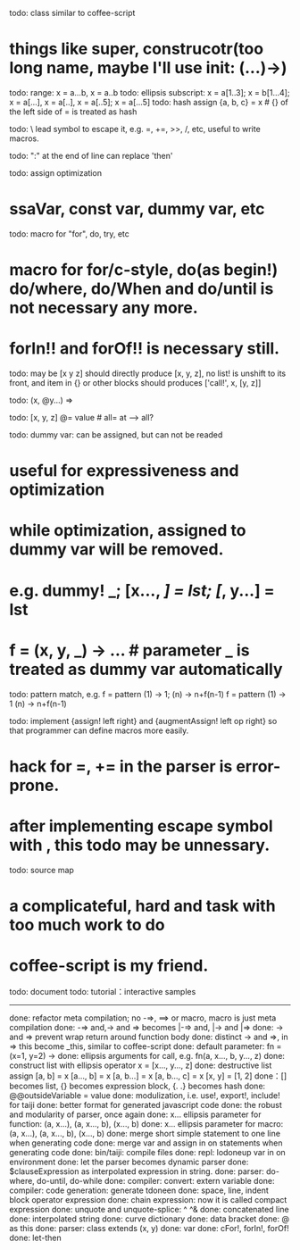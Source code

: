 todo: class similar to coffee-script
  # things like super, construcotr(too long name, maybe I'll use init: (...)->)
  
todo: range: x = a...b, x = a..b
todo: ellipsis subscript: x = a[1..3]; x = b[1...4]; x = a[...], x = a[..], x = a[..5]; x = a[...5]
todo: hash assign
  {a, b, c} = x # {} of the left side of = is treated as hash

todo: \ lead symbol to escape it, e.g. \=, \+=, \>>, \/, etc, useful to write macros.

todo: ":" at the end of line can replace 'then'

todo: assign optimization
  # ssaVar, const var, dummy var, etc

todo: macro for "for", do, try, etc
  # macro for for/c-style, do(as begin!) do/where, do/When and do/until is not necessary any more.
  # forIn!! and forOf!! is necessary still.

todo: may be [x y z] should directly produce [x, y, z], no list! is unshift to its front, and item in {} or other blocks should produces ['call!', x, [y, z]]

todo: (x, @y...) =>

todo: [x, y, z] @= value # all= at --> all?

todo: dummy var: can be assigned, but can not be readed
  # useful for expressiveness and optimization
  # while optimization, assigned to dummy var will be removed.
  # e.g. dummy! _; [x..., _] = lst; [_, y...] = lst
  # f = (x, y, _) -> ... # parameter _ is treated as dummy var automatically

todo: pattern match, e.g.
  f = pattern (1) -> 1; (n) -> n+f(n-1)
  f = pattern 
    (1) -> 1
    (n) -> n+f(n-1)

todo: implement {assign! left right} and {augmentAssign! left op right} so that programmer can define macros more easily.
  # hack for =, += in the parser is error-prone.
  # after implementing escape symbol with \, this todo may be unnessary.

todo: source map
  # a complicateful, hard and task with too much work to do
  # coffee-script is my friend.

todo: document
  todo: tutorial：interactive samples

------------------------------------------------------------
done: refactor meta compilation; no -=>, ==> or macro, macro is just meta compilation 
done: \-=> and,\-> and \=> becomes |-=> and, |-> and |=> 
done: \-> and \=> prevent wrap return around function body
done: distinct -> and =>, in => this become _this, similar to coffee-script
done: default parameter: fn = (x=1, y=2) ->
done: ellipsis arguments for call, e.g. fn(a, x..., b, y..., z)
done: construct list with ellipsis operator
  x = [x..., y..., z]
done: destructive list assign
  [a, b] = x
  [a..., b] = x
  [a, b...] = x
  [a, b..., c] = x
  [x, y] = [1, 2]
done：[] becomes list, {} becomes expression block, {. .} becomes hash
done: @@outsideVariable = value
done: modulization, i.e.  use!, export!, include! for taiji
done: better format for generated javascript code
done: the robust and modularity of parser, once again
done: x... ellipsis parameter for function: (a, x...), (a, x..., b), (x..., b)
done: x... ellipsis parameter for macro: (a, x...), (a, x..., b), (x..., b)
done: merge short simple statement to one line when generating code
done: merge var and assign in on statements when generating code
done: bin/taiji: compile files
done: repl: lodoneup var in on environment
done: let the parser becomes dynamic parser
done: $clauseExpression as interpolated expression in string.
done: parser: do-where, do-until, do-while
done: compiler: convert: extern variable
done: compiler: code generation: generate tdoneen
done: space, line, indent block operator expression
done: chain expression: now it is called compact expression
done: unquote and unquote-splice: ^ ^&
done: concatenated line
done: interpolated string
done: curve dictionary
done: data bracket
done: @ as this
done: parser: class extends (x, y)
done: var
done: cFor!, forIn!, forOf!
done: let-then
